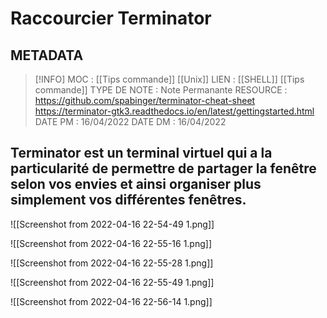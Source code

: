 # Raccourcier Terminator

## METADATA
> [!INFO]
> MOC                    :  [[Tips commande]] [[Unix]]
> LIEN                     :  [[SHELL]] [[Tips commande]]
> TYPE DE NOTE   : Note Permanante
>  RESOURCE        : https://github.com/spabinger/terminator-cheat-sheet https://terminator-gtk3.readthedocs.io/en/latest/gettingstarted.html 
> DATE PM             : 16/04/2022
> DATE DM             : 16/04/2022


## Terminator est un terminal virtuel qui a la particularité de permettre de partager la fenêtre selon vos envies et ainsi organiser plus simplement vos différentes fenêtres.

![[Screenshot from 2022-04-16 22-54-49 1.png]]

![[Screenshot from 2022-04-16 22-55-16 1.png]]

![[Screenshot from 2022-04-16 22-55-28 1.png]]

![[Screenshot from 2022-04-16 22-55-49 1.png]]

![[Screenshot from 2022-04-16 22-56-14 1.png]]

